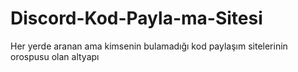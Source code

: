 # Discord-Kod-Payla-ma-Sitesi
Her yerde aranan ama kimsenin bulamadığı kod paylaşım sitelerinin orospusu olan altyapı

